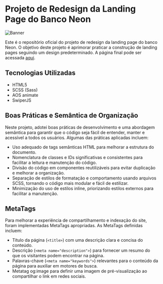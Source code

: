 # Projeto de Redesign da Landing Page do Banco Neon

![Banner](https://projeto-neon-html5-css3-javascript.vercel.app/share-img.jpg)

Este é o repositório oficial do projeto de redesign da landing page do banco Neon. O objetivo deste projeto é aprimorar praticar a construção de landing pages seguindo um design predeterminado. A página final pode ser acessada [aqui](https://projeto-neon-html5-css3-javascript.vercel.app).

## Tecnologias Utilizadas

- HTML5
- SCSS (Sass)
- AOS animate
- SwiperJS

## Boas Práticas e Semântica de Organização

Neste projeto, adotei boas práticas de desenvolvimento e uma abordagem semântica para garantir que o código seja fácil de entender, manter e acessível a todos os usuários. Algumas das práticas aplicadas incluem:

- Uso adequado de tags semânticas HTML para melhorar a estrutura do documento.
- Nomenclatura de classes e IDs significativas e consistentes para facilitar a leitura e manutenção do código.
- Divisão do código em componentes reutilizáveis para evitar duplicação e melhorar a organização.
- Separação de estilos de formatação e comportamento usando arquivos SCSS, tornando o código mais modular e fácil de estilizar.
- Minimização do uso de estilos inline, priorizando estilos externos para facilitar a manutenção.

## MetaTags

Para melhorar a experiência de compartilhamento e indexação do site, foram implementadas MetaTags apropriadas. As MetaTags definidas incluem:

- Título da página (`<title>`) com uma descrição clara e concisa do conteúdo.
- Descrição (`<meta name="description">`) para fornecer um resumo do que os visitantes podem encontrar na página.
- Palavras-chave (`<meta name="keywords">`) relevantes para o conteúdo da página para auxiliar em motores de busca.
- Metatag og:image para definir uma imagem de pré-visualização ao compartilhar o link em redes sociais.
